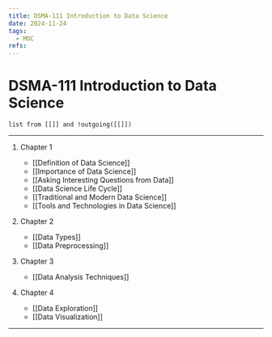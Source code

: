 ```yaml
---
title: DSMA-111 Introduction to Data Science
date: 2024-11-24
tags:
  - MOC
refs:
---
```

# DSMA-111 Introduction to Data Science

```dataview
list from [[]] and !outgoing([[]])
```
---

1. Chapter 1
	- [[Definition of Data Science]]
	- [[Importance of Data Science]]
	- [[Asking Interesting Questions from Data]]
	- [[Data Science Life Cycle]]
	- [[Traditional and Modern Data Science]]
	- [[Tools and Technologies in Data Science]]

2. Chapter 2
	- [[Data Types]]
	- [[Data Preprocessing]]

3. Chapter 3
	- [[Data Analysis Techniques]]

4. Chapter 4
	- [[Data Exploration]]
	- [[Data Visualization]]



---